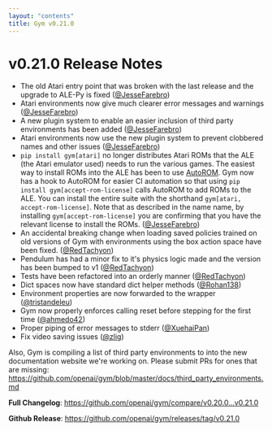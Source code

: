 ```yaml
---
layout: "contents"
title: Gym v0.21.0
---
```


# v0.21.0 Release Notes

* The old Atari entry point that was broken with the last release and the upgrade to ALE-Py is fixed ([@JesseFarebro](https://github.com/JesseFarebro))
* Atari environments now give much clearer error messages and warnings ([@JesseFarebro](https://github.com/JesseFarebro))
* A new plugin system to enable an easier inclusion of third party environments has been added ([@JesseFarebro](https://github.com/JesseFarebro))
* Atari environments now use the new plugin system to prevent clobbered names and other issues ([@JesseFarebro](https://github.com/JesseFarebro))
* ``pip install gym[atari]`` no longer distributes Atari ROMs that the ALE (the Atari emulator used) needs to run the various games. The easiest way to install ROMs into the ALE has been to use [AutoROM](https://github.com/Farama-Foundation/AutoROM). Gym now has a hook to AutoROM for easier CI automation so that using ``pip install gym[accept-rom-license]`` calls AutoROM to add ROMs to the ALE. You can install the entire suite with the shorthand ``gym[atari, accept-rom-license]``. Note that as described in the name name, by installing ``gym[accept-rom-license]`` you are confirming that you have the relevant license to install the ROMs. ([@JesseFarebro](https://github.com/JesseFarebro))
* An accidental breaking change when loading saved policies trained on old versions of Gym with environments using the box action space have been fixed. ([@RedTachyon](https://github.com/RedTachyon))
* Pendulum has had a minor fix to it's physics logic made and the version has been bumped to v1 ([@RedTachyon](https://github.com/RedTachyon))
* Tests have been refactored into an orderly manner ([@RedTachyon](https://github.com/RedTachyon))
* Dict spaces now have standard dict helper methods ([@Rohan138](https://github.com/Rohan138))
* Environment properties are now forwarded to the wrapper ([@tristandeleu](https://github.com/tristandeleu))
* Gym now properly enforces calling reset before stepping for the first time ([@ahmedo42](https://github.com/ahmedo42))
* Proper piping of error messages to stderr ([@XuehaiPan](https://github.com/XuehaiPan))
* Fix video saving issues ([@zlig](https://github.com/zlig))

Also, Gym is compiling a list of third party environments to into the new documentation website we're working on. Please submit PRs for ones that are missing: https://github.com/openai/gym/blob/master/docs/third_party_environments.md

**Full Changelog**: https://github.com/openai/gym/compare/v0.20.0...v0.21.0

**Github Release**: https://github.com/openai/gym/releases/tag/v0.21.0
